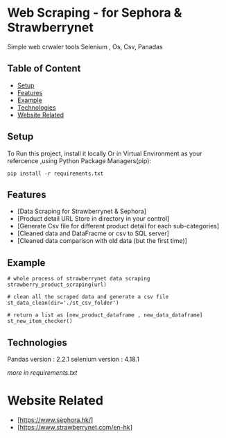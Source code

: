 # Web Scraping - for Sephora & Strawberrynet
Simple web crwaler tools Selenium , Os, Csv, Panadas

## Table of Content
* [Setup](#Setup)
* [Features](#Features)
* [Example](#Example)
* [Technologies](#Technologies)
* [Website Related](#Website-Related)

## Setup
To Run this project, install it locally Or in Virtual Environment as your refercence ,using Python Package Managers(pip):

```
pip install -r requirements.txt
```

## Features
* [Data Scraping for Strawberrynet & Sephora]
* [Product detail URL Store in directory in your control]
* [Generate Csv file for different product detail for each sub-categories]
* [Cleaned data and  DataFracme or csv to SQL server]
* [Cleaned data comparison with old data (but the first time)]

## Example

```
# whole process of strawberrynet data scraping
strawberry_product_scraping(url)

# clean all the scraped data and generate a csv file 
st_data_clean(dir='./st_csv_folder')

# return a list as [new_product_dataframe , new_data_dataframe]
st_new_item_checker()
```

## Technologies

Pandas version : 2.2.1
selenium version : 4.18.1

*more in requirements.txt*

# Website Related
* [https://www.sephora.hk/]
* [https://www.strawberrynet.com/en-hk]

